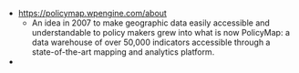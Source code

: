 - https://policymap.wpengine.com/about
	- An idea in 2007 to make geographic data easily accessible and understandable to policy makers grew into what is now PolicyMap: a data warehouse of over 50,000 indicators accessible through a state-of-the-art mapping and analytics platform.
- 